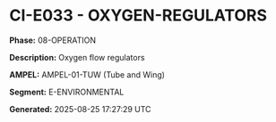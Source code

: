# CI-E033 - OXYGEN-REGULATORS

**Phase:** 08-OPERATION

**Description:** Oxygen flow regulators

**AMPEL:** AMPEL-01-TUW (Tube and Wing)

**Segment:** E-ENVIRONMENTAL

**Generated:** 2025-08-25 17:27:29 UTC
